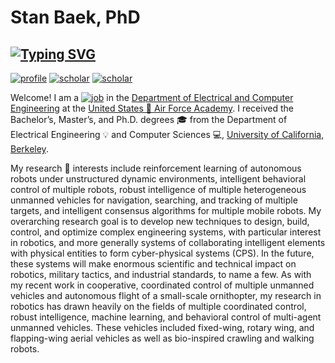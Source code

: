 # Stan Baek, PhD

## [![Typing SVG](https://readme-typing-svg.herokuapp.com?lines=Hello!+I+am+Stan+%F0%9F%91%8B)](https://stanbaek.github.io)


[![profile](https://img.shields.io/badge/🏫official-profile-blue)](https://www.usafa.edu/facultyprofile/?smid=35297) [![scholar](https://img.shields.io/badge/🎓google-scholar-green)](https://scholar.google.com/citations?user=0Knul6gAAAAJ&hl=en) [![scholar](https://img.shields.io/badge/📓ece382-jupyter_book-orange)](https://usafa-ece.github.io/ece382/intro.html) 


Welcome! I am a [![job](https://img.shields.io/badge/robotics-professor-red)](https://stanbaek.github.io) in the [Department of Electrical and Computer Engineering](https://www.usafa.edu/department/electrical-computer-engineering) at the [United States 🦅 Air Force Academy](https://www.usafa.edu).  I received the Bachelor’s, Master’s, and Ph.D. degrees 🎓 from the Department of Electrical Engineering 💡 and Computer Sciences 💻, [University of California, Berkeley](https:www.berkeley.edu). 


My research ‍🔬 interests include reinforcement learning of autonomous robots under unstructured dynamic environments, intelligent behavioral control of multiple robots, robust intelligence of multiple heterogeneous unmanned vehicles for navigation, searching, and tracking of multiple targets, and intelligent consensus algorithms for multiple mobile robots. My overarching research goal is to develop new techniques to design, build, control, and optimize complex engineering systems, with particular interest in robotics, and more generally systems of collaborating intelligent elements with physical entities to form cyber-physical systems (CPS).  In the future, these systems will make enormous scientific and technical impact on robotics, military tactics, and industrial standards, to name a few.  As with my recent work in cooperative, coordinated control of multiple unmanned vehicles and autonomous flight of a small-scale ornithopter, my research in robotics has drawn heavily on the fields of multiple coordinated control, robust intelligence, machine learning, and behavioral control of multi-agent unmanned vehicles.  These vehicles included fixed-wing, rotary wing, and flapping-wing aerial vehicles as well as bio-inspired crawling and walking robots.


```{tableofcontents}
```
